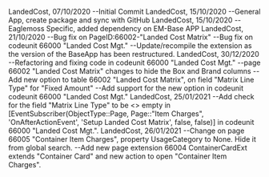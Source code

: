 LandedCost, 07/10/2020
--Initial Commit
LandedCost, 15/10/2020
--General App, create package and sync with GitHub
LandedCost, 15/10/2020
--Eaglemoss Specific, added dependency on EM-Base APP
LandedCost, 21/10/2020
--Bug fix on PageID:66002-"Landed Cost Matrix"
--Bug fix on codeunit 66000 "Landed Cost Mgt."
--Update/recompile the extension as the version of the BaseApp has been restructured.
LandedCost, 30/12/2020
--Refactoring and fixing code in codeunit 66000 "Landed Cost Mgt."
--page 66002 "Landed Cost Matrix" changes to hide the Box and Brand columns
--Add new option to table 66002 "Landed Cost Matrix", on field "Matrix Line Type" for "Fixed Amount"
--Add support for the new option in codeunit codeunit 66000 "Landed Cost Mgt."
LandedCost, 25/01/2021
--Add check for the field "Matrix Line Type" to be <> empty in [EventSubscriber(ObjectType::Page, Page::"Item Charges", 'OnAfterActionEvent', 'Setup Landed Cost Matrix', false, false)] in codeunit 66000 "Landed Cost Mgt.".
LandedCost, 26/01/2021
--Change on page 66005 "Container Item Charges", property UsageCategory to None. Hide it from global search.
--Add new page extension 66004 ContainerCardExt extends "Container Card" and new action to open "Container Item Charges".